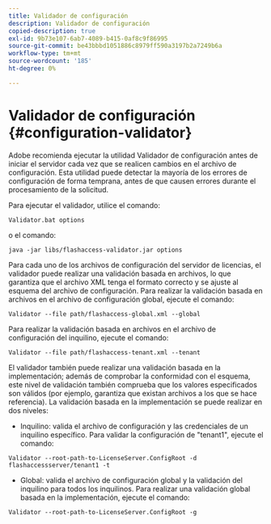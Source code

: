 ```yaml
---
title: Validador de configuración
description: Validador de configuración
copied-description: true
exl-id: 9b73e107-6ab7-4089-b415-0af8c9f86995
source-git-commit: be43bbbd1051886c8979ff590a3197b2a7249b6a
workflow-type: tm+mt
source-wordcount: '185'
ht-degree: 0%

---
```


# Validador de configuración {#configuration-validator}

Adobe recomienda ejecutar la utilidad Validador de configuración antes de iniciar el servidor cada vez que se realicen cambios en el archivo de configuración. Esta utilidad puede detectar la mayoría de los errores de configuración de forma temprana, antes de que causen errores durante el procesamiento de la solicitud.

Para ejecutar el validador, utilice el comando:

```
Validator.bat options  
```

o el comando:

```
java -jar libs/flashaccess-validator.jar options 
```

Para cada uno de los archivos de configuración del servidor de licencias, el validador puede realizar una validación basada en archivos, lo que garantiza que el archivo XML tenga el formato correcto y se ajuste al esquema del archivo de configuración. Para realizar la validación basada en archivos en el archivo de configuración global, ejecute el comando:

```
Validator --file path/flashaccess-global.xml --global
```

Para realizar la validación basada en archivos en el archivo de configuración del inquilino, ejecute el comando:

```
Validator --file path/flashaccess-tenant.xml --tenant
```

El validador también puede realizar una validación basada en la implementación; además de comprobar la conformidad con el esquema, este nivel de validación también comprueba que los valores especificados son válidos (por ejemplo, garantiza que existan archivos a los que se hace referencia). La validación basada en la implementación se puede realizar en dos niveles:

* Inquilino: valida el archivo de configuración y las credenciales de un inquilino específico. Para validar la configuración de &quot;tenant1&quot;, ejecute el comando:

```
Validator --root-path-to-LicenseServer.ConfigRoot -d flashaccessserver/tenant1 -t 
```

* Global: valida el archivo de configuración global y la validación del inquilino para todos los inquilinos. Para realizar una validación global basada en la implementación, ejecute el comando:

```
Validator --root-path-to-LicenseServer.ConfigRoot -g 
```
